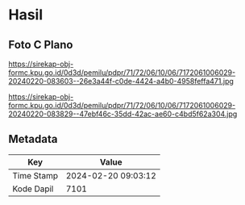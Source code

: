 # Hasil

## Foto C Plano

https://sirekap-obj-formc.kpu.go.id/0d3d/pemilu/pdpr/71/72/06/10/06/7172061006029-20240220-083603--26e3a44f-c0de-4424-a4b0-4958feffa471.jpg

https://sirekap-obj-formc.kpu.go.id/0d3d/pemilu/pdpr/71/72/06/10/06/7172061006029-20240220-083829--47ebf46c-35dd-42ac-ae60-c4bd5f62a304.jpg


## Metadata

| Key        | Value               |
| ---------- | ------------------- |
| Time Stamp | 2024-02-20 09:03:12 |
| Kode Dapil | 7101                |



